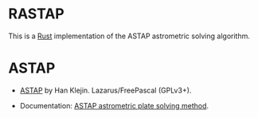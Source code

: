 # RASTAP

This is a [Rust](https://www.rust-lang.org/) implementation of the ASTAP
astrometric solving algorithm.

# ASTAP

- [ASTAP](https://www.hnsky.org/astap.htm) by Han Klejin. Lazarus/FreePascal (GPLv3+).

- Documentation: [ASTAP astrometric plate solving method](https://www.hnsky.org/astap_astrometric_solving.htm).
